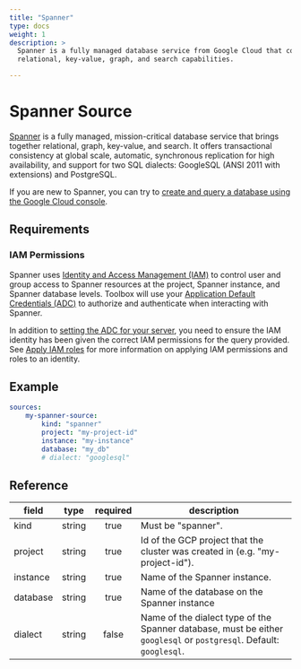 ```yaml
---
title: "Spanner"
type: docs
weight: 1
description: >
  Spanner is a fully managed database service from Google Cloud that combines 
  relational, key-value, graph, and search capabilities.

---
```


# Spanner Source 

[Spanner][spanner-docs] is a fully managed, mission-critical database service
that brings together relational, graph, key-value, and search. It offers
transactional consistency at global scale, automatic, synchronous replication
for high availability, and support for two SQL dialects: GoogleSQL (ANSI 2011
with extensions) and PostgreSQL.

If you are new to Spanner, you can try to [create and query a database using
the Google Cloud console][spanner-quickstart].

[spanner-docs]: https://cloud.google.com/spanner/docs
[spanner-quickstart]:
    https://cloud.google.com/spanner/docs/create-query-database-console

## Requirements 

### IAM Permissions

Spanner uses [Identity and Access Management (IAM)][iam-overview] to control
user and group access to Spanner resources at the project, Spanner instance, and
Spanner database levels. Toolbox will use your [Application Default Credentials
(ADC)][adc] to authorize and authenticate when interacting with Spanner.

In addition to [setting the ADC for your server][set-adc], you need to ensure
the IAM identity has been given the correct IAM permissions for the query
provided. See [Apply IAM roles][grant-permissions] for more information on
applying IAM permissions and roles to an identity.

[iam-overview]: https://cloud.google.com/spanner/docs/iam
[adc]: https://cloud.google.com/docs/authentication#adc
[set-adc]: https://cloud.google.com/docs/authentication/provide-credentials-adc
[grant-permissions]: https://cloud.google.com/spanner/docs/grant-permissions

## Example

```yaml
sources:
    my-spanner-source:
        kind: "spanner"
        project: "my-project-id"
        instance: "my-instance"
        database: "my_db"
        # dialect: "googlesql"
```

## Reference

| **field** | **type** | **required** | **description**                                                                                                     |
|-----------|:--------:|:------------:|---------------------------------------------------------------------------------------------------------------------|
| kind      |  string  |     true     | Must be "spanner".                                                                                                  |
| project   |  string  |     true     | Id of the GCP project that the cluster was created in (e.g. "my-project-id").                                       |
| instance  |  string  |     true     | Name of the Spanner instance.                                                                                       |
| database  |  string  |     true     | Name of the database on the Spanner instance                                                                        |
| dialect   |  string  |    false     | Name of the dialect type of the Spanner database, must be either `googlesql` or `postgresql`. Default: `googlesql`. |
